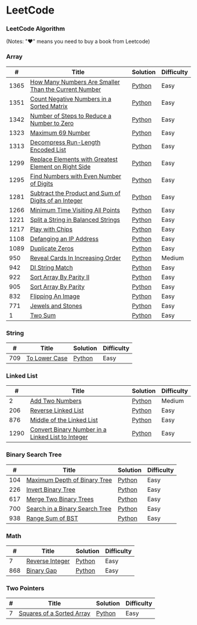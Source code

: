 LeetCode
========

### LeetCode Algorithm

(Notes: "&hearts;" means you need to buy a book from Leetcode)


### Array
| # | Title | Solution | Difficulty |
|---| ----- | -------- | ---------- |
|1365|[How Many Numbers Are Smaller Than the Current Number](https://leetcode.com/problems/how-many-numbers-are-smaller-than-the-current-number/) |[Python](https://github.com/97agarwalmanu/Competitive-Programming/blob/master/LeetCode/Algorithms/Array/how_many_smaller_than_current_num.py)|Easy|
|1351|[Count Negative Numbers in a Sorted Matrix](https://leetcode.com/problems/count-negative-numbers-in-a-sorted-matrix/) | [Python](https://github.com/97agarwalmanu/Competitive-Programming/blob/master/LeetCode/Algorithms/Array/count_negative_no_in_sorted_matrix.py)|Easy|
|1342|[Number of Steps to Reduce a Number to Zero](https://leetcode.com/problems/number-of-steps-to-reduce-a-number-to-zero/) | [Python](https://github.com/97agarwalmanu/Competitive-Programming/blob/master/LeetCode/Algorithms/Array/no_of_steps.py)|Easy|
|1323|[Maximum 69 Number](https://leetcode.com/problems/maximum-69-number/)  | [Python](https://github.com/97agarwalmanu/Competitive-Programming/blob/master/LeetCode/Algorithms/Array/max_69_num.py)|Easy|
|1313|[ Decompress Run-Length Encoded List](https://leetcode.com/problems/decompress-run-length-encoded-list/) | [Python](https://github.com/97agarwalmanu/Competitive-Programming/blob/master/LeetCode/Algorithms/Array/decompress_run_length_encode.py) |Easy|
|1299|[Replace Elements with Greatest Element on Right Side](https://leetcode.com/problems/replace-elements-with-greatest-element-on-right-side/) | [Python](https://github.com/97agarwalmanu/Competitive-Programming/blob/master/LeetCode/Algorithms/Array/replace_with_greatest_element_on_right.py)|Easy|
|1295|[Find Numbers with Even Number of Digits](https://leetcode.com/problems/find-numbers-with-even-number-of-digits/) | [Python](https://github.com/97agarwalmanu/Competitive-Programming/blob/master/LeetCode/Algorithms/Array/find_no_even_numbers_of_digits.py)|Easy|
|1281|[Subtract the Product and Sum of Digits of an Integer](https://leetcode.com/problems/subtract-the-product-and-sum-of-digits-of-an-integer/) | [Python](https://github.com/97agarwalmanu/Competitive-Programming/blob/master/LeetCode/Algorithms/Array/subract_product_sum.py)|Easy|
|1266|[ Minimum Time Visiting All Points](https://leetcode.com/problems/minimum-time-visiting-all-points/) | [Python](https://github.com/97agarwalmanu/Competitive-Programming/blob/master/LeetCode/Algorithms/Array/minimum_time_visiting_all_points.py)|Easy|
|1221|[Split a String in Balanced Strings](https://leetcode.com/problems/split-a-string-in-balanced-strings/) | [Python](https://github.com/97agarwalmanu/Competitive-Programming/blob/master/LeetCode/Algorithms/Array/split_string_in_balanced_strings.py)|Easy|
|1217|[Play with Chips](https://leetcode.com/problems/play-with-chips/) | [Python](https://github.com/97agarwalmanu/Competitive-Programming/blob/master/LeetCode/Algorithms/Array/play_with_chips.py)|Easy|
|1108|[Defanging an IP Address](https://leetcode.com/problems/defanging-an-ip-address/) | [Python](https://github.com/97agarwalmanu/Competitive-Programming/blob/master/LeetCode/Algorithms/Array/regex_ip_add.py)|Easy|
|1089|[Duplicate Zeros](https://leetcode.com/problems/duplicate-zeros/) | [Python](https://github.com/97agarwalmanu/Competitive-Programming/blob/master/LeetCode/Algorithms/Array/duplicate_zeros.py)|Easy|
|950|[Reveal Cards In Increasing Order](https://leetcode.com/problems/reveal-cards-in-increasing-order/) | [Python](https://github.com/97agarwalmanu/Competitive-Programming/blob/master/LeetCode/Algorithms/Array/reveal_cards_in_inc_order.py)|Medium|
|942|[DI String Match](https://leetcode.com/problems/di-string-match/) | [Python](https://github.com/97agarwalmanu/Competitive-Programming/blob/master/LeetCode/Algorithms/Array/di_string_match.py)|Easy|
|922|[Sort Array By Parity II](https://leetcode.com/problems/sort-array-by-parity-ii/) | [Python](https://github.com/97agarwalmanu/Competitive-Programming/blob/master/LeetCode/Algorithms/Array/sort_array_by_parity_ii.py)|Easy|
|905|[Sort Array By Parity](https://leetcode.com/problems/sort-array-by-parity/) | [Python](https://github.com/97agarwalmanu/Competitive-Programming/blob/master/LeetCode/Algorithms/Array/sort_array_by_parity.py)|Easy|
|832|[Flipping An Image](https://leetcode.com/problems/flipping-an-image/) | [Python](https://github.com/97agarwalmanu/Competitive-Programming/blob/master/LeetCode/Algorithms/Array/flipping_an_image.py)|Easy|
|771|[Jewels and Stones](https://leetcode.com/problems/jewels-and-stones/) | [Python](https://github.com/97agarwalmanu/Competitive-Programming/blob/master/LeetCode/Algorithms/Array/jewels_and_stones.py)|Easy|
|1|[Two Sum](https://leetcode.com/problems/two-sum/) | [Python](https://github.com/97agarwalmanu/Competitive-Programming/blob/master/LeetCode/Algorithms/Array/two_sum.py)|Easy|

### String
| # | Title | Solution | Difficulty |
|---| ----- | -------- | ---------- |
|709|[To Lower Case](https://leetcode.com/problems/to-lower-case/) | [Python](https://github.com/97agarwalmanu/Competitive-Programming/blob/master/LeetCode/Algorithms/String/to_lower_case.py)|Easy|

### Linked List
| # | Title | Solution | Difficulty |
|---| ----- | -------- | ---------- |
|2|[Add Two Numbers](https://leetcode.com/problems/add-two-numbers/) | [Python](https://github.com/97agarwalmanu/Competitive-Programming/blob/master/LeetCode/Algorithms/Linked_List/add_two_linked_list.py)|Medium|
|206|[ Reverse Linked List](https://leetcode.com/problems/reverse-linked-list/) | [Python](https://github.com/97agarwalmanu/Competitive-Programming/blob/master/LeetCode/Algorithms/Linked_List/reverse_linked_list.py)|Easy|
|876|[Middle of the Linked List](https://leetcode.com/problems/middle-of-the-linked-list/) | [Python](https://github.com/97agarwalmanu/Competitive-Programming/blob/master/LeetCode/Algorithms/Linked_List/middle_linked_list.py)|Easy|
|1290|[Convert Binary Number in a Linked List to Integer](https://leetcode.com/problems/convert-binary-number-in-a-linked-list-to-integer/) | [Python](https://github.com/97agarwalmanu/Competitive-Programming/blob/master/LeetCode/Algorithms/Linked_List/convert_binary_to_integer.py)|Easy|

### Binary Search Tree
| # | Title | Solution | Difficulty |
|---| ----- | -------- | ---------- |
|104|[Maximum Depth of Binary Tree](https://leetcode.com/problems/maximum-depth-of-binary-tree/) | [Python](https://github.com/97agarwalmanu/Competitive-Programming/blob/master/LeetCode/Algorithms/Binary_Search_Tree/max_depth_bst.py)|Easy|
|226|[Invert Binary Tree](https://leetcode.com/problems/invert-binary-tree/) | [Python](https://github.com/97agarwalmanu/Competitive-Programming/blob/master/LeetCode/Algorithms/Binary_Search_Tree/invert_bst.py)|Easy|
|617|[Merge Two Binary Trees](https://leetcode.com/problems/merge-two-binary-trees/) | [Python](https://github.com/97agarwalmanu/Competitive-Programming/blob/master/LeetCode/Algorithms/Binary_Search_Tree/merge_bst.py)|Easy|
|700|[Search in a Binary Search Tree](https://leetcode.com/problems/search-in-a-binary-search-tree/) | [Python](https://github.com/97agarwalmanu/Competitive-Programming/blob/master/LeetCode/Algorithms/Binary_Search_Tree/search_in_bst.py)|Easy|
|938|[Range Sum of BST](https://leetcode.com/problems/range-sum-of-bst/) | [Python](https://github.com/97agarwalmanu/Competitive-Programming/blob/master/LeetCode/Algorithms/Binary_Search_Tree/range_sum_of_bst.py)|Easy|

### Math
| # | Title | Solution | Difficulty |
|---| ----- | -------- | ---------- |
|7|[Reverse Integer](https://leetcode.com/problems/reverse-integer/) | [Python](https://github.com/97agarwalmanu/Competitive-Programming/blob/master/LeetCode/Algorithms/Math/rev_int.py)|Easy|
|868|[Binary Gap](https://leetcode.com/problems/binary-gap/) | [Python](https://github.com/97agarwalmanu/Competitive-Programming/blob/master/LeetCode/Algorithms/Math/binary_gap.py)|Easy|

### Two Pointers
| # | Title | Solution | Difficulty |
|---| ----- | -------- | ---------- |
|7|[Squares of a Sorted Array](https://leetcode.com/problems/squares-of-a-sorted-array/) | [Python](https://github.com/97agarwalmanu/Competitive-Programming/blob/master/LeetCode/Algorithms/Two_Pointers/sq_sorted_array.py)|Easy|
